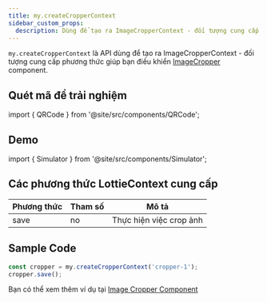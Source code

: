 ```yaml
---
title: my.createCropperContext
sidebar_custom_props:
  description: Dùng để tạo ra ImageCropperContext - đối tượng cung cấp phương thức giúp bạn điều khiển `image-cropper` component
---
```


`my.createCropperContext` là API dùng để tạo ra ImageCropperContext - đối tượng cung cấp phương thức giúp bạn điều khiển [ImageCropper](/docs/component/basic/utilities/image-cropper) component.

## Quét mã để trải nghiệm

import { QRCode } from '@site/src/components/QRCode';

<QRCode page="pages/component/advance/utilities/image-cropper/index" />

## Demo

import { Simulator } from '@site/src/components/Simulator';

<Simulator page="pages/component/advance/utilities/image-cropper/index" />

## Các phương thức LottieContext cung cấp

| Phương thức | Tham số | Mô tả                   |
| ----------- | ------- | ----------------------- |
| save        | no      | Thực hiện việc crop ảnh |

## Sample Code

```js
const cropper = my.createCropperContext('cropper-1');
cropper.save();
```

Bạn có thể xem thêm ví dụ tại [Image Cropper Component](/docs/component/basic/utilities/image-cropper)
